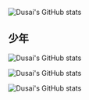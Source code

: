 ![Dusai's GitHub stats](https://github-readme-stats.vercel.app/api?username=Sqhttwl)
## 少年



![Dusai's GitHub stats](https://github-readme-stats.vercel.app/api?username=yzl19940819)


![Dusai's GitHub stats](https://github-readme-stats.vercel.app/api?username=AP-Kai)

![Dusai's GitHub stats](https://github-readme-stats.vercel.app/api?username=PaddlePaddle)
